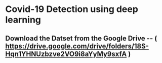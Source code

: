 # Covid-19 Detection using deep learning
## Download the Datset from the Google Drive -- ( https://drive.google.com/drive/folders/18S-Hqn1YHNUzbzve2VO9i8aYyMy9sxfA  )
